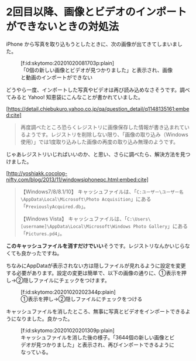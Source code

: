 # 2回目以降、画像とビデオのインポートができないときの対処法

iPhone から写真を取り込もうとしたときに、次の画像が出てきてしまいました。

<figure class="figure-image figure-image-fotolife" title="「0個の新しい画像とビデオが見つかりました」と表示され、画像と動画のインポートができない">[f:id:skytomo:20201020081703p:plain]<figcaption>「0個の新しい画像とビデオが見つかりました」と表示され、画像と動画のインポートができない</figcaption></figure>

どうやら一度、インポートした写真やビデオは再び読み込めなさそうです。調べてみると Yahoo! 知恵袋にこんなことが書かれていました。

[https://detail.chiebukuro.yahoo.co.jp/qa/question_detail/q1148135161:embed:cite]

> 再度調べたところ恐らくレジストリに画像保存した情報が書き込まれているようです。レジストリを削除しない限り、「画像の取り込み（Windows使用）」では1度取り込みした画像の再度の取り込み無理のようです。

じゃあレジストリいじればいいのか、と思い、さらに調べたら、解決方法を見つけました。

[http://yoshiakk.cocolog-nifty.com/blog/2013/11/windowsiphonepc.html:embed:cite]

> 【Windows7/8/8.1/10】
> キャッシュファイルは、「`C:ユーザー\ユーザー名\AppData\Local\Microsoft\Photo Acquisition`」にある「`PreviouslyAcquired.db`」。
> 
> 【Windows Vista】
> キャッシュファイルは、「`C:\Users\[username]\AppData\Local\Microsoft\Windows Photo Gallery`」にある「`Pictures.pd4`」。

**このキャッシュファイルを消すだけでいい**そうです。レジストリなんかいじらなくても良かったですね。

ちなみにAppDataが表示されない方は隠しファイルが見れるように設定を変更する必要があります。設定の変更は簡単で、以下の画像の通りに、①表示を押し→②隠しファイルにチェックをつけます。

<figure class="figure-image figure-image-fotolife" title="①表示を押し→②隠しファイルにチェックをつける">[f:id:skytomo:20201020202344p:plain]<figcaption>①表示を押し→②隠しファイルにチェックをつける</figcaption></figure>

キャッシュファイルを消したところ、無事に写真とビデオをインポートできるようになりました。良かった。

<figure class="figure-image figure-image-fotolife" title="キャッシュファイルを消した後の様子。「3644個の新しい画像とビデオが見つかりました」と表示され、再びインポートできるようになっている。">[f:id:skytomo:20201020201309p:plain]<figcaption>キャッシュファイルを消した後の様子。「3644個の新しい画像とビデオが見つかりました」と表示され、再びインポートできるようになっている。</figcaption></figure>
